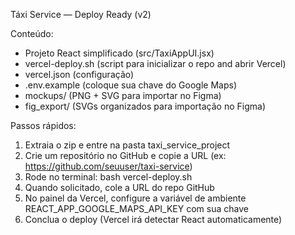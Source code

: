 Táxi Service — Deploy Ready (v2)

Conteúdo:
- Projeto React simplificado (src/TaxiAppUI.jsx)
- vercel-deploy.sh (script para inicializar o repo and abrir Vercel)
- vercel.json (configuração)
- .env.example (coloque sua chave do Google Maps)
- mockups/ (PNG + SVG para importar no Figma)
- fig_export/ (SVGs organizados para importação no Figma)

Passos rápidos:
1. Extraia o zip e entre na pasta taxi_service_project
2. Crie um repositório no GitHub e copie a URL (ex: https://github.com/seuuser/taxi-service)
3. Rode no terminal: bash vercel-deploy.sh
4. Quando solicitado, cole a URL do repo GitHub
5. No painel da Vercel, configure a variável de ambiente REACT_APP_GOOGLE_MAPS_API_KEY com sua chave
6. Conclua o deploy (Vercel irá detectar React automaticamente)
